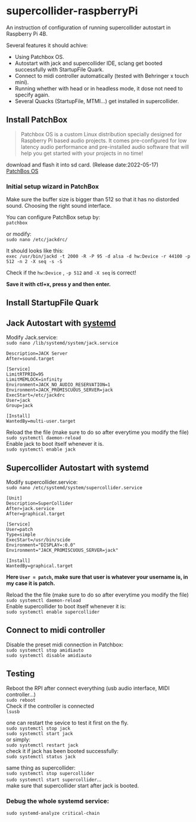 # supercollider-raspberryPi
An instruction of configuration of running supercollider autostart in Raspberry Pi 4B.

Several features it should achive: 
* Using Patchbox OS.
* Autostart with jack and supercollider IDE, sclang get booted successfully with StartupFile Quark.
* Connect to midi controller automatically (tested with Behringer x touch mini).
* Running whether with head or in headless mode, it dose not need to specify again.
* Several Quacks (StartupFile, MTMI...) get installed in supercollider.
## Install PatchBox
>Patchbox OS is a custom Linux distribution specially designed for Raspberry Pi based audio projects. It comes pre-configured for low latency audio performance and pre-installed audio software that will help you get started with your projects in no time!

download and flash it into sd card. (Release date:2022-05-17)  
[PatchBos OS](https://blokas.io/patchbox-os/)
### Initial setup wizard in PatchBox
Make sure the buffer size is bigger than 512 so that it has no distorded sound.
Choosing the right sound interface.

You can configure PatchBox setup by:  
`patchbox`  

or modify:  
`sudo nano /etc/jackdrc/`  

It should looks like this:  
`exec /usr/bin/jackd -t 2000 -R -P 95 -d alsa -d hw:Device -r 44100 -p 512 -n 2 -X seq -s -S`  

Check if the `hw:Device` , `-p 512` and `-X seq` is correct!

**Save it with ctl+x, press y and then enter.**
## Install StartupFile Quark  
## Jack Autostart with [systemd](https://wiki.archlinux.org/title/systemd)

Modify Jack.service:  
`sudo nano /lib/systemd/system/jack.service`

```[Unit]
Description=JACK Server
After=sound.target

[Service]
LimitRTPRIO=95
LimitMEMLOCK=infinity
Environment=JACK_NO_AUDIO_RESERVATION=1
Environment=JACK_PROMISCUOUS_SERVER=jack
ExecStart=/etc/jackdrc
User=jack
Group=jack

[Install]
WantedBy=multi-user.target
```

Reload the the file (make sure to do so after everytime you modify the file)  
`sudo systemctl daemon-reload`  
Enable jack to boot itself whenever it is.  
`sudo systemctl enable jack`

## Supercollider Autostart with systemd

Modify supercollider.service:  
`sudo nano /etc/systemd/system/supercollider.service`  
```
[Unit]
Description=SuperCollider
After=jack.service
After=graphical.target

[Service]
User=patch
Type=simple
ExecStart=/usr/bin/scide
Environment="DISPLAY=:0.0"
Environment="JACK_PROMISCUOUS_SERVER=jack"

[Install]
WantedBy=graphical.target
```
**Here `User = patch`, make sure that user is whatever your username is, in my case it is patch.**

Reload the the file (make sure to do so after everytime you modify the file)   
`sudo systemctl daemon-reload`  
Enable supercollider to boot itself whenever it is:  
`sudo systemctl enable supercollider`
## Connect to midi controller

Disable the preset midi connection in Patchbox:  
`sudo systemctl stop amidiauto`  
`sudo systemctl disable amidiauto` 
## Testing
Reboot the RPI after connect everything (usb audio interface, MIDI controller...)  
`sudo reboot`  
Check if the controller is connected  
`lsusb`  

one can restart the sevice to test it first on the fly.  
`sudo systemctl stop jack`  
`sudo systemctl start jack`  
or simply:  
`sudo systemctl restart jack`  
check it if jack has been booted successfully:  
`sudo systemctl status jack`

same thing as supercollider:  
`sudo systemctl stop supercollider`  
`sudo systemctl start supercollider`...  
make sure that supercollider start after jack is booted.
### Debug the whole systemd service:  
`sudo systemd-analyze critical-chain`
